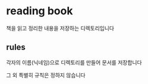 # reading book

책을 읽고 정리한 내용을 저장하는 디렉토리입니다

## rules

각자의 이름(닉네임)으로 디렉토리를 만들어 문서를 저장합니다

그 외 특별히 규칙은 정하지 않습니다

